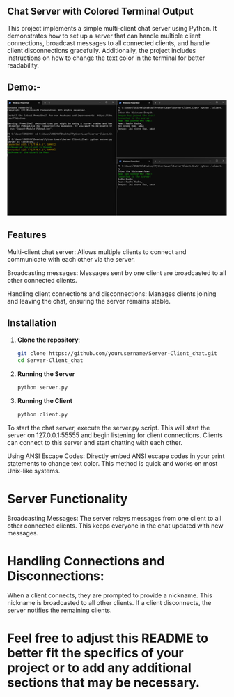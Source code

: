 ## Chat Server with Colored Terminal Output

This project implements a simple multi-client chat server using Python. It demonstrates how to set up a server that can handle multiple client connections, broadcast messages to all connected clients, and handle client disconnections gracefully. Additionally, the project includes instructions on how to change the text color in the terminal for better readability.

## Demo:-

![alt text](<Screenshot 2024-05-19 022450.png>)

## Features

Multi-client chat server: Allows multiple clients to connect and communicate with each other via the server.

Broadcasting messages: Messages sent by one client are broadcasted to all other connected clients.

Handling client connections and disconnections: Manages clients joining and leaving the chat, ensuring the server remains stable.

## Installation

1. **Clone the repository**:

   ```sh
   git clone https://github.com/yourusername/Server-Client_chat.git
   cd Server-Client_chat

   ```

2. **Running the Server**

   ```sh
   python server.py

   ```

3. **Running the Client**
   ```sh
   python client.py
   ```

To start the chat server, execute the server.py script. This will start the server on 127.0.0.1:55555 and begin listening for client connections. Clients can connect to this server and start chatting with each other.

Using ANSI Escape Codes: Directly embed ANSI escape codes in your print statements to change text color. This method is quick and works on most Unix-like systems.

# Server Functionality

Broadcasting Messages: The server relays messages from one client to all other connected clients. This keeps everyone in the chat updated with new messages.

# Handling Connections and Disconnections:

When a client connects, they are prompted to provide a nickname. This nickname is broadcasted to all other clients. If a client disconnects, the server notifies the remaining clients.

# Feel free to adjust this README to better fit the specifics of your project or to add any additional sections that may be necessary.

